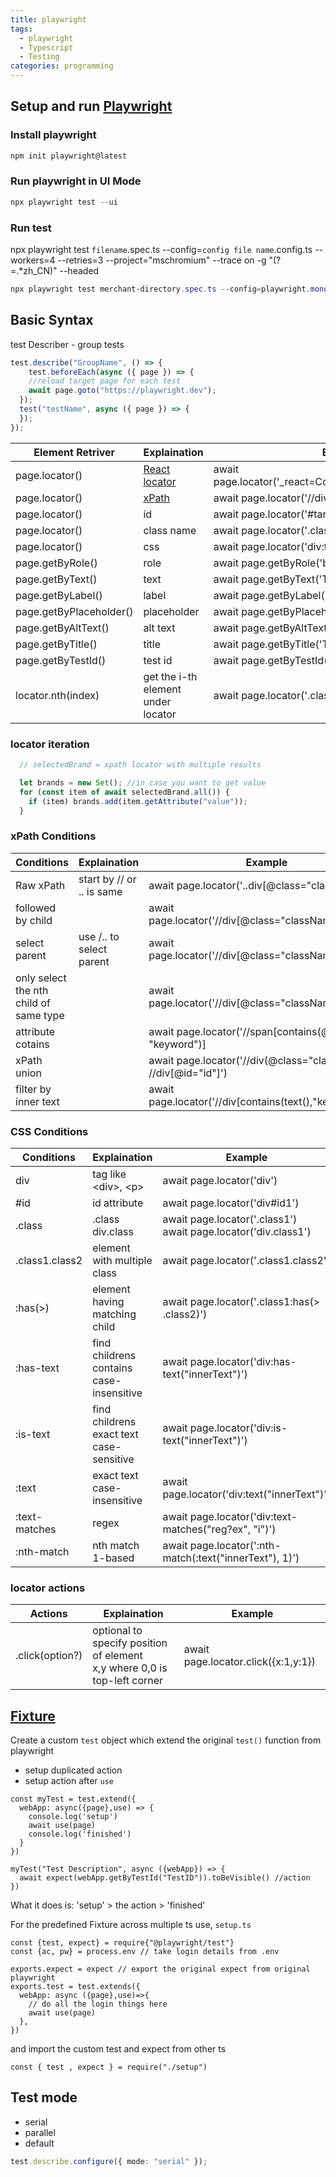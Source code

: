 ```yaml
---
title: playwright
tags:
  - playwright
  - Typescript
  - Testing
categories: programming
---
```


## Setup and run [Playwright](https://playwright.dev/)

### Install playwright

```Powershell
npm init playwright@latest
```

### Run playwright in UI Mode

```Powershell
npx playwright test --ui
```

### Run test

npx playwright test `filename`.spec.ts --config=`config file name`.config.ts --workers=4 --retries=3 --project="mschromium" --trace on -g "(?=.\*zh_CN)" --headed

```Powershell
npx playwright test merchant-directory.spec.ts --config=playwright.monocart.config.ts --workers=4 --retries=3 --project="mschromium" --trace on -g "(?=.*zh_CN)" --headed
```

## Basic Syntax

test Describer - group tests

```Typescript
test.describe("GroupName", () => {
    test.beforeEach(async ({ page }) => {
    //reload target page for each test
    await page.goto("https://playwright.dev");
  });
  test("testName", async ({ page }) => {
  });
});
```

| Element Retriver        | Explaination                                                              | Example                                                  |
| ----------------------- | ------------------------------------------------------------------------- | -------------------------------------------------------- |
| page.locator()          | [React locator](https://playwright.dev/docs/other-locators#react-locator) | await page.locator('\_react=ComponentName[enabled=true]) |
| page.locator()          | [xPath](https://playwright.dev/docs/other-locators#xpath-locator)         | await page.locator('//div[@class="className"]')          |
| page.locator()          | id                                                                        | await page.locator('#targetId')                          |
| page.locator()          | class name                                                                | await page.locator('.className > div > a')               |
| page.locator()          | css                                                                       | await page.locator('div:text("innerText")')              |
| page.getByRole()        | role                                                                      | await page.getByRole('button', { name: 'Submit' })       |
| page.getByText()        | text                                                                      | await page.getByText('Text')                             |
| page.getByLabel()       | label                                                                     | await page.getByLabel('Label')                           |
| page.getByPlaceholder() | placeholder                                                               | await page.getByPlaceholder('Placeholder')               |
| page.getByAltText()     | alt text                                                                  | await page.getByAltText('AltText')                       |
| page.getByTitle()       | title                                                                     | await page.getByTitle('Title')                           |
| page.getByTestId()      | test id                                                                   | await page.getByTestId('TestId')                         |
| locator.nth(index)      | get the i-th element under locator                                        | await page.locator('.className').nth(1)                  |

### locator iteration

```Typescript
  // selectedBrand = xpath locator with multiple results

  let brands = new Set(); //in case you want to get value
  for (const item of await selectedBrand.all()) {
    if (item) brands.add(item.getAttribute("value"));
  }
```

### xPath Conditions

| Conditions                             | Explaination              | Example                                                               |
| -------------------------------------- | ------------------------- | --------------------------------------------------------------------- |
| Raw xPath                              | start by // or .. is same | await page.locator('..div[@class="className"]')                       |
| followed by child                      |                           | await page.locator('//div[@class="className"]/div/a')                 |
| select parent                          | use /.. to select parent  | await page.locator('//div\[@class="className"\]/..')                  |
| only select the nth child of same type |                           | await page.locator('//div[@class="className"]/div[1]')                |
| attribute cotains                      |                           | await page.locator('//span\[contains(@class, "keyword")\]             |
| xPath union                            |                           | await page.locator('//div(@class="className")] \| //div\[@id="id"\]') |
| filter by inner text                   |                           | await page.locator('//div\[contains(text(),"keyword")\]')             |


### CSS Conditions

| Conditions     | Explaination                                   | Example                                                           |
| -------------- | ---------------------------------------------- | ----------------------------------------------------------------- |
| div            | tag like \<div\>, \<p\>                        | await page.locator('div')                                         |
| \#id           | id attribute                                   | await page.locator('div#id1')                                     |
| .class         | .class<br>div.class                            | await page.locator('.class1')<br>await page.locator('div.class1') |
| .class1.class2 | element with multiple class                    | await page.locator('.class1.class2')                              |
| :has(>)        | element having matching child                  | await page.locator('.class1:has(> .class2)')                      |
| :has-text      | find childrens<br>contains<br>case-insensitive | await page.locator('div:has-text("innerText")')                   |
| :is-text       | find childrens<br>exact text<br>case-sensitive | await page.locator('div:is-text("innerText")')                    |
| :text          | exact text<br>case-insensitive                 | await page.locator('div:text("innerText")')                       |
| :text-matches  | regex                                          | await page.locator('div:text-matches("reg?ex", "i")')             |
| :nth-match     | nth match 1-based                              | await page.locator(':nth-match(:text("innerText"), 1)')           |

### locator actions
| Actions         | Explaination                                                                | Example                             |
| --------------- | --------------------------------------------------------------------------- | ----------------------------------- |
| .click(option?) | optional to specify position of element<br>x,y where 0,0 is top-left corner | await page.locator.click({x:1,y:1}) |
## [Fixture](https://www.youtube.com/watch?v=2O7dyz6XO2s)

Create a custom `test` object which extend the original `test()` function from playwright

- setup duplicated action
- setup action after `use`

```
const myTest = test.extend({
  webApp: async({page},use) => {
    console.log('setup')
    await use(page)
    console.log('finished')
  }
})

myTest("Test Description", async ({webApp}) => {
  await expect(webApp.getByTestId("TestID")).toBeVisible() //action
})
```

What it does is: 'setup' > the action > 'finished'

For the predefined Fixture across multiple ts use,
`setup.ts`

```
const {test, expect} = require{"@playwright/test"}
const {ac, pw} = process.env // take login details from .env

exports.expect = expect // export the original expect from original playwright
exports.test = test.extends({
  webApp: async ({page},use)=>{
    // do all the login things here
    await use(page)
  },
})
```

and import the custom test and expect from other ts

```
const { test , expect } = require("./setup")
```

## Test mode
- serial
- parallel
- default
```Typescript
test.describe.configure({ mode: "serial" });
```
